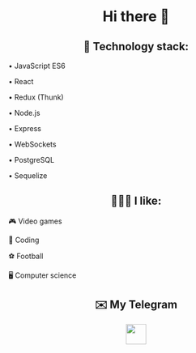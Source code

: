 <h1 align="center"> Hi there 👋</h1>

<h2 align="center"> 🔧 Technology stack: </h2>
<p align="center">
<p>• JavaScript ES6 </p>
<p>• React </p>
<p>• Redux (Thunk) </p> 
<p>• Node.js </p>
<p>• Express </p>
<p>• WebSockets </p>
<p>• PostgreSQL </p>
<p>• Sequelize </p>
</p>


<h2 align="center">👨🏻‍💻 I like: </h2>
<p align="center">
 <p>🎮 Video games</p>
 <p>💯 Coding</p>
 <p>⚽ Football</p>
 <p>🖥 Computer science</p>
</p>


<h2 align="center">✉️ My Telegram</h2>
<p align='center'>
<a href="https://t.me/Dkirillspb" title="Telegram!">
<img src="https://telegram.org/img/t_logo.svg?1" width='60px' height='60px' style='width: 40px; height: 40px;'></a>
</p>
</br>
